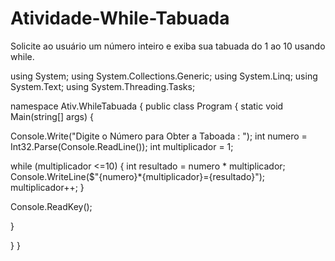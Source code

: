 # Atividade-While-Tabuada
Solicite ao usuário um número inteiro e exiba sua tabuada do 1 ao 10 usando while.

using System;
using System.Collections.Generic;
using System.Linq;
using System.Text;
using System.Threading.Tasks;

namespace Ativ.WhileTabuada
{
    public class Program
    {
        static void Main(string[] args)
        {
           
  Console.Write("Digite o Número para Obter a Taboada : ");
            int numero = Int32.Parse(Console.ReadLine());
            int multiplicador = 1;

  while (multiplicador <=10)
            {
                int resultado = numero * multiplicador;
                Console.WriteLine($"{numero}*{multiplicador}={resultado}");
                multiplicador++;
            }

  Console.ReadKey();

  }

        
  }
}
